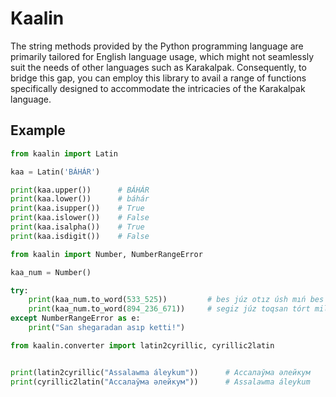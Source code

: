 # Kaalin

<p>
    The string methods provided by the Python programming language are primarily tailored for English language usage, which might not seamlessly suit the needs of other languages such as Karakalpak. Consequently, to bridge this gap, you can employ this library to avail a range of functions specifically designed to accommodate the intricacies of the Karakalpak language. 
</p>

## Example
```python
from kaalin import Latin

kaa = Latin('BÁHÁR')

print(kaa.upper())      # BÁHÁR
print(kaa.lower())      # báhár
print(kaa.isupper())    # True
print(kaa.islower())    # False
print(kaa.isalpha())    # True
print(kaa.isdigit())    # False
```
```python
from kaalin import Number, NumberRangeError

kaa_num = Number()

try:
    print(kaa_num.to_word(533_525))         # bes júz otız úsh mıń bes júz jigirma bes
    print(kaa_num.to_word(894_236_671))     # segiz júz toqsan tórt million eki júz otız altı mıń altı júz jetpis bir
except NumberRangeError as e:
    print("San shegaradan asıp ketti!")
```
```python
from kaalin.converter import latin2cyrillic, cyrillic2latin


print(latin2cyrillic("Assalawma áleykum"))      # Ассалаўма әлейкум
print(cyrillic2latin("Ассалаўма әлейкум"))      # Assalawma áleykum
```